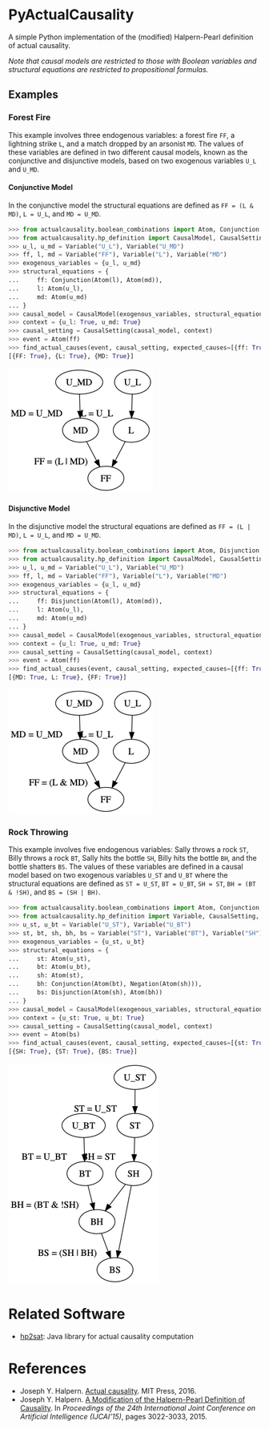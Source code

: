 # PyActualCausality
A simple Python implementation of the (modified) Halpern-Pearl definition of actual causality.

*Note that causal models are restricted to those with Boolean variables and structural equations are restricted to propositional formulas.*

## Examples

### Forest Fire
This example involves three endogenous variables: a forest fire `FF`, a lightning strike `L`, and a match dropped by an arsonist `MD`.
The values of these variables are defined in two different causal models, known as the conjunctive and disjunctive models, based on two exogenous variables `U_L` and `U_MD`.

#### Conjunctive Model
In the conjunctive model the structural equations are defined as `FF = (L & MD)`, `L = U_L`, and `MD = U_MD`.

```python
>>> from actualcausality.boolean_combinations import Atom, Conjunction
>>> from actualcausality.hp_definition import CausalModel, CausalSetting, Variable, find_actual_causes
>>> u_l, u_md = Variable("U_L"), Variable("U_MD")
>>> ff, l, md = Variable("FF"), Variable("L"), Variable("MD")
>>> exogenous_variables = {u_l, u_md}
>>> structural_equations = {
...     ff: Conjunction(Atom(l), Atom(md)),
...     l: Atom(u_l),
...     md: Atom(u_md)
... }
>>> causal_model = CausalModel(exogenous_variables, structural_equations)
>>> context = {u_l: True, u_md: True}
>>> causal_setting = CausalSetting(causal_model, context)
>>> event = Atom(ff)
>>> find_actual_causes(event, causal_setting, expected_causes=[{ff: True}, {l: True}, {md: True}])
[{FF: True}, {L: True}, {MD: True}]
```

![](examples/forest_fire_disjunctive.png)

#### Disjunctive Model
In the disjunctive model the structural equations are defined as `FF = (L | MD)`, `L = U_L`, and `MD = U_MD`.

```python
>>> from actualcausality.boolean_combinations import Atom, Disjunction, Negation
>>> from actualcausality.hp_definition import CausalModel, CausalSetting, Variable, find_actual_causes, CausalFormula
>>> u_l, u_md = Variable("U_L"), Variable("U_MD")
>>> ff, l, md = Variable("FF"), Variable("L"), Variable("MD")
>>> exogenous_variables = {u_l, u_md}
>>> structural_equations = {
...     ff: Disjunction(Atom(l), Atom(md)),
...     l: Atom(u_l),
...     md: Atom(u_md)
... }
>>> causal_model = CausalModel(exogenous_variables, structural_equations)
>>> context = {u_l: True, u_md: True}
>>> causal_setting = CausalSetting(causal_model, context)
>>> event = Atom(ff)
>>> find_actual_causes(event, causal_setting, expected_causes=[{ff: True}, {l: True, md: True}])
[{MD: True, L: True}, {FF: True}]
```

![](examples/forest_fire_conjunctive.png)

### Rock Throwing
This example involves five endogenous variables: Sally throws a rock `ST`, Billy throws a rock `BT`, Sally hits the bottle `SH`, Billy hits the bottle `BH`, and the bottle shatters `BS`.
The values of these variables are defined in a causal model based on two exogenous variables `U_ST` and `U_BT` where the structural equations are defined as `ST = U_ST`, `BT = U_BT`, `SH = ST`, `BH = (BT & !SH)`, and `BS = (SH | BH)`.

```python
>>> from actualcausality.boolean_combinations import Atom, Conjunction, Negation, Disjunction
>>> from actualcausality.hp_definition import Variable, CausalSetting, find_actual_causes, CausalModel
>>> u_st, u_bt = Variable("U_ST"), Variable("U_BT")
>>> st, bt, sh, bh, bs = Variable("ST"), Variable("BT"), Variable("SH"), Variable("BH"), Variable("BS")
>>> exogenous_variables = {u_st, u_bt}
>>> structural_equations = {
...     st: Atom(u_st),
...     bt: Atom(u_bt),
...     sh: Atom(st),
...     bh: Conjunction(Atom(bt), Negation(Atom(sh))),
...     bs: Disjunction(Atom(sh), Atom(bh))
... }
>>> causal_model = CausalModel(exogenous_variables, structural_equations)
>>> context = {u_st: True, u_bt: True}
>>> causal_setting = CausalSetting(causal_model, context)
>>> event = Atom(bs)
>>> find_actual_causes(event, causal_setting, expected_causes=[{st: True}, {sh: True}, {bs: True}])
[{SH: True}, {ST: True}, {BS: True}]
```

![](examples/rock_throwing.png)

# Related Software
- [hp2sat](https://github.com/amjadKhalifah/HP2SAT1.0): Java library for actual causality computation

# References
- Joseph Y. Halpern. [Actual causality](https://mitpress.mit.edu/books/actual-causality). MIT Press, 2016.
- Joseph Y. Halpern. [A Modification of the Halpern-Pearl Definition of Causality](https://www.ijcai.org/Proceedings/15/Papers/427.pdf). In *Proceedings of the 24th International Joint Conference on Artificial Intelligence (IJCAI'15)*, pages 3022-3033, 2015.
